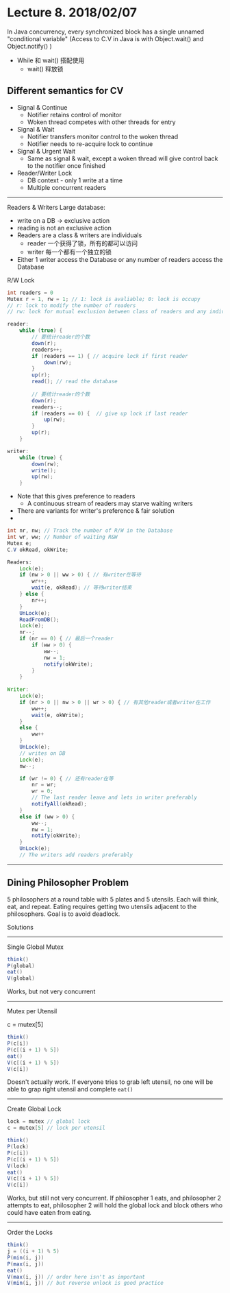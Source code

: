 # Lecture 8. 2018/02/07
In Java concurrency, every synchronized block has a single unnamed "conditional variable" (Access to C.V in Java is with Object.wait() and Object.notify() )
* While 和 wait() 搭配使用
    * wait() 释放锁

## Different semantics for CV
* Signal & Continue
    * Notifier retains control of monitor
    * Woken thread competes with other threads for entry
* Signal & Wait
    * Notifier transfers monitor control to the woken thread
    * Notifier needs to re-acquire lock to continue
* Signal & Urgent Wait
    * Same as signal & wait, except a woken thread will give control back to the notifier once finished
* Reader/Writer Lock
    * DB context - only 1 write at a time
    * Multiple concurrent readers

---
Readers & Writers
Large database: 
* write on a DB &rarr; exclusive action
* reading is not an exclusive action
* Readers are a class & writers are individuals
    * reader 一个获得了锁，所有的都可以访问
    * writer 每一个都有一个独立的锁
* Either 1 writer access the Database or any number of readers access the Database

R/W Lock

```java
int readers = 0
Mutex r = 1, rw = 1; // 1: lock is avaliable; 0: lock is occupy
// r: lock to modify the number of readers
// rw: lock for mutual exclusion between class of readers and any individual writer

reader: 
    while (true) {
        // 要统计reader的个数
        down(r);
        readers++;
        if (readers == 1) { // acquire lock if first reader
            down(rw);
        }
        up(r);
        read(); // read the database
        
        // 要统计reader的个数
        down(r);
        readers--;
        if (readers == 0) {  // give up lock if last reader
            up(rw);
        }
        up(r);
    }

writer:
    while (true) {
        down(rw);
        write();
        up(rw);
    }

```

* Note that this gives preference to readers
    * A continuous stream of readers may starve waiting writers
* There are variants for writer's preference & fair solution
* 



```java
int nr, nw; // Track the number of R/W in the Database
int wr, ww; // Number of waiting R&W
Mutex e;
C.V okRead, okWrite;

Readers:
    Lock(e);
    if (nw > 0 || ww > 0) { // 有writer在等待
        wr++;
        wait(e, okRead); // 等待writer结束
    } else {
        nr++;
    }
    UnLock(e);
    ReadFromDB();
    Lock(e);
    nr--;
    if (nr == 0) { // 最后一个reader
        if (ww > 0) {
            ww--;
            nw = 1;
            notify(okWrite);
        }
    }
    
Writer:
    Lock(e);
    if (nr > 0 || nw > 0 || wr > 0) { // 有其他reader或者writer在工作
        ww++;
        wait(e, okWrite);
    }
    else {
        ww++
    }
    UnLock(e);
    // writes on DB
    Lock(e);
    nw--;

    if (wr != 0) { // 还有reader在等
        nr = wr;
        wr = 0;
        // The last reader leave and lets in writer preferably
        notifyAll(okRead);
    }
    else if (ww > 0) {
        ww--;
        nw = 1;
        notify(okWrite);
    }
    UnLock(e);
    // The writers add readers preferably

```

--- 

## Dining Philosopher Problem

5 philosophers at a round table with 5 plates and 5 utensils. Each will think, eat, and repeat. Eating requires getting two utensils adjacent to the philosophers. Goal is to avoid deadlock.

Solutions

---

Single Global Mutex

```java
think()
P(global)
eat()
V(global)
```

Works, but not very concurrent

---

Mutex per Utensil

c = mutex[5]

```java
think()
P(c[i])
P(c[(i + 1) % 5])
eat()
V(c[(i + 1) % 5])
V(c[i])
```
Doesn't actually work. If everyone tries to grab left utensil, no one will be able to grap right utensil and complete `eat()`

---

Create Global Lock

```java
lock = mutex // global lock
c = mutex[5] // lock per utensil

think()
P(lock)
P(c[i])
P(c[(i + 1) % 5])
V(lock)
eat()
V(c[(i + 1) % 5])
V(c[i])
```

Works, but still not very concurrent.
If philosopher 1 eats, and philosopher 2 attempts to eat, philosopher 2 will hold the global lock and block others who could have eaten from eating.

---

Order the Locks

```java
think()
j = ((i + 1) % 5)
P(min(i, j))
P(max(i, j))
eat()
V(max(i, j)) // order here isn't as important
V(min(i, j)) // but reverse unlock is good practice
```
